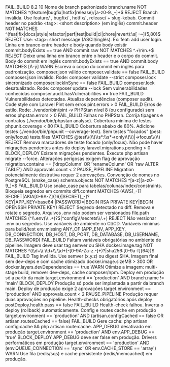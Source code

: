<?xml version="1.0" encoding="UTF-8"?>
<ProjectRules version="1.0" stack="laravel" db="postgresql">
  <!-- ===================== META ===================== -->
  <Settings>
    <!-- Ajuste as ações aceitas pelo teu orquestrador: REJECT, WARN, FAIL_BUILD, BLOCK_DEPLOY, PAUSE_PIPELINE -->
    <DefaultAction>FAIL_BUILD</DefaultAction>
    <MinPhpVersion>8.2</MinPhpVersion>
    <LaravelMinVersion>10</LaravelMinVersion>
  </Settings>

  <!-- ============== GIT: BRANCHES & COMMITS ============== -->
  <Rule id="BR-001" name="BranchNaming">
    <Description>Nome de branch padronizado</Description>
    <Condition>branch.name NOT MATCHES ^(feature|bugfix|hotfix|release)/[a-z0-9._-]+$</Condition>
    <Action>REJECT</Action>
    <Message>Branch inválida. Use feature/ , bugfix/ , hotfix/ , release/ + slug-kebab.</Message>
  </Rule>

  <Rule id="CM-001" name="CommitHeaderFormat">
    <Description>Commit header no padrão &lt;tag&gt;: &lt;short description&gt; (em inglês)</Description>
    <Condition>commit.header NOT MATCHES ^(feat|fix|docs|style|refactor|perf|test|build|ci|chore|revert):\s[ -~]{5,80}$</Condition>
    <Action>REJECT</Action>
    <Message>Use: &lt;tag&gt;: short message (ASCII/inglês). Ex: feat: add user login.</Message>
  </Rule>

  <Rule id="CM-002" name="CommitBodyBlankLine">
    <Description>Linha em branco entre header e body quando body existir</Description>
    <Condition>commit.bodyExists == true AND commit.raw NOT MATCHES ^.+\n\n.+$</Condition>
    <Action>REJECT</Action>
    <Message>Deixe uma linha em branco entre o header e o corpo do commit.</Message>
  </Rule>

  <Rule id="CM-003" name="CommitBodyLanguage">
    <Description>Body do commit em inglês</Description>
    <Condition>commit.bodyExists == true AND commit.body MATCHES [À-ÿ]</Condition>
    <Action>WARN</Action>
    <Message>Escreva o corpo do commit em inglês para padronização.</Message>
  </Rule>

  <!-- ============== DEPENDÊNCIAS & BUILD ============== -->
  <Rule id="DP-001" name="ComposerValidate">
    <Description>composer.json válido</Description>
    <Condition>composer.validate == false</Condition>
    <Action>FAIL_BUILD</Action>
    <Message>composer.json inválido. Rode: composer validate --strict</Message>
  </Rule>

  <Rule id="DP-002" name="LockInSync">
    <Description>composer.lock sincronizado</Description>
    <Condition>composer.lockInSync == false</Condition>
    <Action>FAIL_BUILD</Action>
    <Message>composer.lock desatualizado. Rode: composer update --lock</Message>
  </Rule>

  <Rule id="DP-003" name="VulnerabilityScan">
    <Description>Sem vulnerabilidades conhecidas</Description>
    <Condition>composer.audit.hasVulnerabilities == true</Condition>
    <Action>FAIL_BUILD</Action>
    <Message>Vulnerabilidades detectadas. Atualize dependências (composer audit).</Message>
  </Rule>

  <!-- ============== QUALIDADE: LINT, STATIC ANALYSIS, TESTS ============== -->
  <Rule id="QL-001" name="LaravelPint">
    <Description>Code style com Laravel Pint sem erros</Description>
    <Condition>pint.errors &gt; 0</Condition>
    <Action>FAIL_BUILD</Action>
    <Message>Erros de estilo. Rode: ./vendor/bin/pint -v</Message>
  </Rule>

  <Rule id="QL-002" name="PHPStanLevelMax">
    <Description>PHPStan nível 8 (ou configurado) sem erros</Description>
    <Condition>phpstan.errors &gt; 0</Condition>
    <Action>FAIL_BUILD</Action>
    <Message>Falhas no PHPStan. Corrija tipagens e contratos (./vendor/bin/phpstan analyse).</Message>
  </Rule>

  <Rule id="QL-003" name="PHPUnitCoverage">
    <Description>Cobertura mínima de testes</Description>
    <Condition>phpunit.coverage &lt; 80</Condition>
    <Action>FAIL_BUILD</Action>
    <Message>Cobertura abaixo de 80%. Adicione testes (./vendor/bin/phpunit --coverage-text).</Message>
  </Rule>

  <Rule id="QL-004" name="NoFocusedTests">
    <Description>Sem testes "focados" (pest: only/focus)</Description>
    <Condition>tests.files MATCHES @test\\(\\)\\s*:\\s*->only\\(\\)|->focus\\(\\)</Condition>
    <Action>REJECT</Action>
    <Message>Remova marcadores de teste focado (only/focus).</Message>
  </Rule>

  <!-- ============== BANCO: MIGRAÇÕES & SQL ============== -->
  <Rule id="DB-001" name="PendingMigrations">
    <Description>Não pode haver migrações pendentes antes do deploy</Description>
    <Condition>laravel.migrations.pending &gt; 0</Condition>
    <Action>BLOCK_DEPLOY</Action>
    <Message>Existem migrações pendentes. Execute php artisan migrate --force.</Message>
  </Rule>

  <Rule id="DB-002" name="UnsafeMigrations">
    <Description>Alterações perigosas exigem flag de aprovação</Description>
    <Condition>migration.contains == ('dropColumn' OR 'renameColumn' OR 'raw ALTER TABLE') AND approvals.count &lt; 2</Condition>
    <Action>PAUSE_PIPELINE</Action>
    <Message>Migration potencialmente destrutiva requer 2 aprovações.</Message>
  </Rule>

  <Rule id="DB-003" name="PgNamingConventions">
    <Description>Convenção de nomes no PostgreSQL (snake_case)</Description>
    <Condition>schema.objects NOT MATCHES ^[a-z][a-z0-9_]*$</Condition>
    <Action>FAIL_BUILD</Action>
    <Message>Use snake_case para tabelas/colunas/index/constraints.</Message>
  </Rule>

  <!-- ============== SEGURANÇA & SEGREDOS ============== -->
  <Rule id="SC-001" name="SecretsDetection">
    <Description>Bloqueia segredos em commits</Description>
    <Condition>diff.content MATCHES (AWS[_-]?SECRET|AKIA[0-9A-Z]{16}|SECRET[_-]?KEY|APP_KEY=base64:|PASSWORD=|BEGIN RSA PRIVATE KEY|BEGIN OPENSSH PRIVATE KEY)</Condition>
    <Action>REJECT</Action>
    <Message>Segredo detectado no diff. Remova e rotate o segredo.</Message>
  </Rule>

  <Rule id="SC-002" name="IgnoreEnvFiles">
    <Description>Arquivos .env não podem ser versionados</Description>
    <Condition>file.path MATCHES (^\\.env(\\..+)?$|^config\\/secrets\\/.+)</Condition>
    <Action>REJECT</Action>
    <Message>Não versionar .env ou segredos. Use variáveis de ambiente no CI/CD.</Message>
  </Rule>

  <Rule id="SC-003" name="EnvVarsRequired">
    <Description>Variáveis mínimas para build/test</Description>
    <Condition>env.missing ANY_OF (APP_ENV, APP_KEY, DB_CONNECTION, DB_HOST, DB_PORT, DB_DATABASE, DB_USERNAME, DB_PASSWORD)</Condition>
    <Action>FAIL_BUILD</Action>
    <Message>Faltam variáveis obrigatórias no ambiente de pipeline.</Message>
  </Rule>

  <!-- ============== CONTAINER / ARTEFATOS ============== -->
  <Rule id="CT-001" name="DockerTagSemver">
    <Description>Imagem deve usar tag semver ou SHA</Description>
    <Condition>docker.image.tag NOT MATCHES ^(\\d+\\.\\d+\\.\\d+(-[0-9A-Za-z.-]+)?|sha256:[0-9a-f]{64})$</Condition>
    <Action>FAIL_BUILD</Action>
    <Message>Tag inválida. Use semver (x.y.z) ou digest SHA.</Message>
  </Rule>

  <Rule id="CT-002" name="SlimImage">
    <Description>Imagem final sem dev-deps e com cache otimizado</Description>
    <Condition>docker.image.sizeMB &gt; 300 OR docker.layers.devDependencies == true</Condition>
    <Action>WARN</Action>
    <Message>Otimize a imagem: multi-stage build, remover dev-deps, cache composer/npm.</Message>
  </Rule>

  <!-- ============== DEPLOY & APROVAÇÕES ============== -->
  <Rule id="DPY-001" name="ProdOnlyFromMain">
    <Description>Deploy em produção só a partir da main</Description>
    <Condition>target.environment == 'production' AND branch.name != 'main'</Condition>
    <Action>BLOCK_DEPLOY</Action>
    <Message>Produção só pode ser implantada a partir da branch main.</Message>
  </Rule>

  <Rule id="DPY-002" name="TwoManRuleProd">
    <Description>Deploy de produção exige 2 aprovações</Description>
    <Condition>target.environment == 'production' AND approvals.count &lt; 2</Condition>
    <Action>PAUSE_PIPELINE</Action>
    <Message>Produção requer duas aprovações no pipeline.</Message>
  </Rule>

  <Rule id="DPY-003" name="HealthChecks">
    <Description>Health-checks obrigatórios após deploy</Description>
    <Condition>postDeploy.health.pass == false</Condition>
    <Action>FAIL_BUILD</Action>
    <Message>Health-check falhou. Inverta o deploy (rollback) automaticamente.</Message>
  </Rule>

  <!-- ============== PERFORMANCE & BOAS PRÁTICAS LARAVEL ============== -->
  <Rule id="LV-001" name="ConfigCache">
    <Description>Config e routes cache em produção</Description>
    <Condition>target.environment == 'production' AND (artisan.configCached == false OR artisan.routesCached == false)</Condition>
    <Action>FAIL_BUILD</Action>
    <Message>Gere cache: php artisan config:cache && php artisan route:cache.</Message>
  </Rule>

  <Rule id="LV-002" name="NoDebugInProd">
    <Description>APP_DEBUG desativado em produção</Description>
    <Condition>target.environment == 'production' AND env.APP_DEBUG == 'true'</Condition>
    <Action>BLOCK_DEPLOY</Action>
    <Message>APP_DEBUG deve ser false em produção.</Message>
  </Rule>

  <Rule id="LV-003" name="QueueAndCacheDrivers">
    <Description>Drivers performáticos em produção</Description>
    <Condition>target.environment == 'production' AND (env.QUEUE_CONNECTION == 'sync' OR env.CACHE_STORE == 'array')</Condition>
    <Action>WARN</Action>
    <Message>Use fila (redis/sqs) e cache persistente (redis/memcached) em produção.</Message>
  </Rule>
</ProjectRules>
